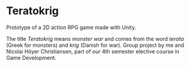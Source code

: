 # Teratokrig

Prototype of a 2D action RPG game made with Unity.

The title  *Teratokrig* means *monster war* and comes from the word *terata* (Greek for monsters) and *krig* (Danish for war).
Group project by me and Nicolai Höyer Christiansen, part of our 4th semester elective course in Game Development.
